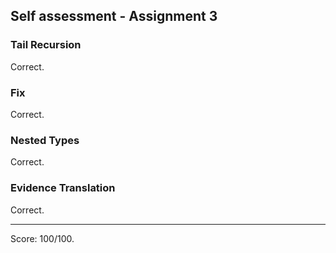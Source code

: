 ## Self assessment - Assignment 3

### Tail Recursion

Correct.

### Fix

Correct.

### Nested Types

Correct.

### Evidence Translation

Correct.

---

Score: 100/100.
